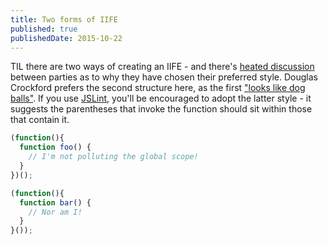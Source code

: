 ```yaml
---
title: Two forms of IIFE
published: true
publishedDate: 2015-10-22
---
```


TIL there are two ways of creating an IIFE - and there's [heated discussion](https://stackoverflow.com/questions/8774425/vs-in-javascript-closures) between parties as to why they have chosen their preferred style. Douglas Crockford prefers the second structure here, as the first ["looks like dog balls"](https://twitter.com/paul_irish/status/176187448420864000). If you use [JSLint](http://www.jslint.com/), you'll be encouraged to adopt the latter style - it suggests the parentheses that invoke the function should sit within those that contain it.

```js
(function(){
  function foo() {
    // I'm not polluting the global scope!
  }
})();
```

```js
(function(){
  function bar() {
    // Nor am I!
  }
}());
```
